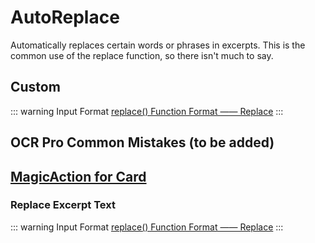 # AutoReplace

Automatically replaces certain words or phrases in excerpts. This is the common use of the replace function, so there isn't much to say.

## Custom

::: warning Input Format
[replace() Function Format —— Replace](../custom.md#replace-function)
:::

## OCR Pro Common Mistakes (to be added)

## [MagicAction for Card](magicaction4card.md#replace-excerpt-text)

### Replace Excerpt Text

::: warning Input Format
[replace() Function Format —— Replace](../custom.md#replace-function)
:::